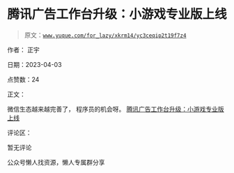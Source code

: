 # 腾讯广告工作台升级：小游戏专业版上线

> 原文：[`www.yuque.com/for_lazy/xkrm14/yc3ceqip2t19f7z4`](https://www.yuque.com/for_lazy/xkrm14/yc3ceqip2t19f7z4)

作者： 正宇

日期：2023-04-03

点赞数：24

正文：

微信生态越来越完善了， 程序员的机会呀。 [腾讯广告工作台升级：小游戏专业版上线](https://mp.weixin.qq.com/s/CGtZr9Er9uoYKLQLz6_bow)

评论区：

暂无评论

公众号懒人找资源，懒人专属群分享

